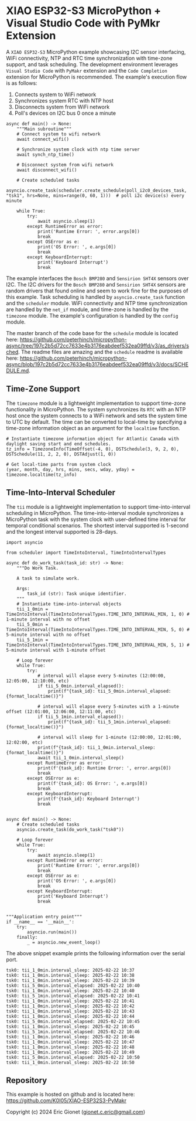 # XIAO ESP32-S3 MicroPython + Visual Studio Code with PyMkr Extension
A `XIAO ESP32-S3` MicroPython example showcasing I2C sensor interfacing, WiFi connectivity, NTP and RTC time synchronization with time-zone support, and task scheduling.  The development environment leverages `Visual Studio Code` with `PyMakr` extension and the `Code Completion` extension for MicroPython is recommended.  The example's execution flow is as follows:
1. Connects system to WiFi network
2. Synchronizes system RTC with NTP host
3. Disconnects system from WiFi network
4. Poll's devices on I2C bus 0 once a minute

```
async def main() -> None:
    """Main subroutine"""
    # Connect system to wifi network
    await connect_wifi()
    
    # Synchronize system clock with ntp time server
    await synch_ntp_time()
    
    # Disconnect system from wifi network
    await disconnect_wifi()

    # Create scheduled tasks
    asyncio.create_task(scheduler.create_schedule(poll_i2c0_devices_task, "tsk1", hrs=None, mins=range(0, 60, 1)))  # poll i2c device(s) every minute
    
    while True:
        try:
            await asyncio.sleep(1)
        except RuntimeError as error:
            print('Runtime Error: ', error.args[0])
            break
        except OSError as e:
            print('OS Error: ', e.args[0])
            break
        except KeyboardInterrupt:
            print('Keyboard Interrupt')
            break
```
The example interfaces the `Bosch BMP280` and `Sensirion SHT4X` sensors over I2C.  The I2C drivers for the `Bosch BMP280` and `Sensirion SHT4X` sensors are random drivers that found online and seem to work fine for the purposes of this example.  Task scheduling is handled by `asyncio.create_task` function and the `scheduler` module.  WiFi connectivity and NTP time synchronization are handled by the `net_if` module, and time-zone is handled by the `timezone` module.  The example's configuration is handled by the `config` module.

The master branch of the code base for the `schedule` module is located here: https://github.com/peterhinch/micropython-async/tree/197c2b5d72cc7633e4b3176eabdeef532ea09ffd/v3/as_drivers/sched.  The readme files are amazing and the `schedule` readme is available here: https://github.com/peterhinch/micropython-async/blob/197c2b5d72cc7633e4b3176eabdeef532ea09ffd/v3/docs/SCHEDULE.md.

## Time-Zone Support
The `timezone` module is a lightweight implementation to support time-zone functionality in MicroPython.  The system synchronizes its `RTC` with an NTP host once the system connects to a WiFi network and sets the system time to UTC by default.  The time can be converted to local-time by specifying a time-zone information object as an argument for the `localtime` function.
```
# Instantiate timezone information object for Atlantic Canada with daylight saving start and end schedules.
tz_info = TimezoneInfo(TimeOffset(-4, 0), DSTSchedule(3, 9, 2, 0), DSTSchedule(11, 2, 2, 0), DSTAdjust(1, 0))

# Get local-time parts from system clock
(year, month, day, hrs, mins, secs, wday, yday) = timezone.localtime(tz_info)
```

## Time-Into-Interval Scheduler
The `tii` module is a lightweight implementation to support time-into-interval scheduling in MicroPython.  The time-into-interval module synchronizes a MicroPython task with the system clock with user-defined time interval for temporal conditional scenarios.  The shortest interval supported is 1-second and the longest interval supported is 28-days.
```
import asyncio

from scheduler import TimeIntoInterval, TimeIntoIntervalTypes

async def do_work_task(task_id: str) -> None:
    """Do Work Task.

    A task to simulate work.

    Args:
        task_id (str): Task unique identifier.
    """
    # Instantiate time-into-interval objects
    tii_1_0min = TimeIntoInterval(TimeIntoIntervalTypes.TIME_INTO_INTERVAL_MIN, 1, 0) # 1-minute interval with no offset
    tii_5_0min = TimeIntoInterval(TimeIntoIntervalTypes.TIME_INTO_INTERVAL_MIN, 5, 0) # 5-minute interval with no offset
    tii_5_1min = TimeIntoInterval(TimeIntoIntervalTypes.TIME_INTO_INTERVAL_MIN, 5, 1) # 5-minute interval with 1-minute offset
    
    # Loop forever
    while True:
        try:
            # interval will elapse every 5-minutes (12:00:00, 12:05:00, 12:10:00, etc)
            if tii_5_0min.interval_elapsed():
                print(f"{task_id}: tii_5_0min.interval_elapsed: {format_localtime()}")
                
            # interval will elapse every 5-minutes with a 1-minute offset (12:01:00, 12:06:00, 12:11:00, etc) 
            if tii_5_1min.interval_elapsed():
                print(f"{task_id}: tii_5_1min.interval_elapsed: {format_localtime()}")
            
            # interval will sleep for 1-minute (12:00:00, 12:01:00, 12:02:00, etc)
            print(f"{task_id}: tii_1_0min.interval_sleep: {format_localtime()}")
            await tii_1_0min.interval_sleep()
        except RuntimeError as error:
            print(f'{task_id}: Runtime Error: ', error.args[0])
            break
        except OSError as e:
            print(f'{task_id}: OS Error: ', e.args[0])
            break
        except KeyboardInterrupt:
            print(f'{task_id}: Keyboard Interrupt')
            break


async def main() -> None:
    # Create scheduled tasks
    asyncio.create_task(do_work_task("tsk0"))
    
    # Loop forever
    while True:
        try:
            await asyncio.sleep(1)
        except RuntimeError as error:
            print('Runtime Error: ', error.args[0])
            break
        except OSError as e:
            print('OS Error: ', e.args[0])
            break
        except KeyboardInterrupt:
            print('Keyboard Interrupt')
            break


"""Application entry point"""
if __name__ == '__main__':
    try:
        asyncio.run(main())
    finally:
        _ = asyncio.new_event_loop()
```
The above snippet example prints the following information over the serial port.
```
tsk0: tii_1_0min.interval_sleep: 2025-02-22 10:37
tsk0: tii_1_0min.interval_sleep: 2025-02-22 10:38
tsk0: tii_1_0min.interval_sleep: 2025-02-22 10:39
tsk0: tii_5_0min.interval_elapsed: 2025-02-22 10:40
tsk0: tii_1_0min.interval_sleep: 2025-02-22 10:40
tsk0: tii_5_1min.interval_elapsed: 2025-02-22 10:41
tsk0: tii_1_0min.interval_sleep: 2025-02-22 10:41
tsk0: tii_1_0min.interval_sleep: 2025-02-22 10:42
tsk0: tii_1_0min.interval_sleep: 2025-02-22 10:43
tsk0: tii_1_0min.interval_sleep: 2025-02-22 10:44
tsk0: tii_5_0min.interval_elapsed: 2025-02-22 10:45
tsk0: tii_1_0min.interval_sleep: 2025-02-22 10:45
tsk0: tii_5_1min.interval_elapsed: 2025-02-22 10:46
tsk0: tii_1_0min.interval_sleep: 2025-02-22 10:46
tsk0: tii_1_0min.interval_sleep: 2025-02-22 10:47
tsk0: tii_1_0min.interval_sleep: 2025-02-22 10:48
tsk0: tii_1_0min.interval_sleep: 2025-02-22 10:49
tsk0: tii_5_0min.interval_elapsed: 2025-02-22 10:50
tsk0: tii_1_0min.interval_sleep: 2025-02-22 10:50

```

## Repository
This example is hosted on github and is located here: https://github.com/K0I05/XIAO-ESP32S3-PyMakr




Copyright (c) 2024 Eric Gionet (gionet.c.eric@gmail.com)